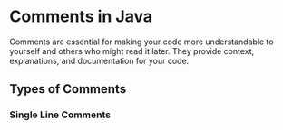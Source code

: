 # Comments in Java
Comments are essential for making your code more understandable to yourself and others who might read it later. They provide context, explanations, and documentation for your code.
## Types of Comments
### Single Line Comments

